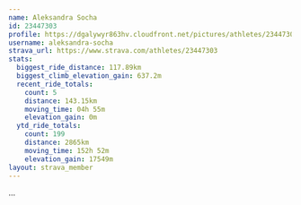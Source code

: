 ```yaml
---
name: Aleksandra Socha
id: 23447303
profile: https://dgalywyr863hv.cloudfront.net/pictures/athletes/23447303/14745546/4/large.jpg
username: aleksandra-socha
strava_url: https://www.strava.com/athletes/23447303
stats:
  biggest_ride_distance: 117.89km
  biggest_climb_elevation_gain: 637.2m
  recent_ride_totals:
    count: 5
    distance: 143.15km
    moving_time: 04h 55m
    elevation_gain: 0m
  ytd_ride_totals:
    count: 199
    distance: 2865km
    moving_time: 152h 52m
    elevation_gain: 17549m
layout: strava_member
--- 
```

...
